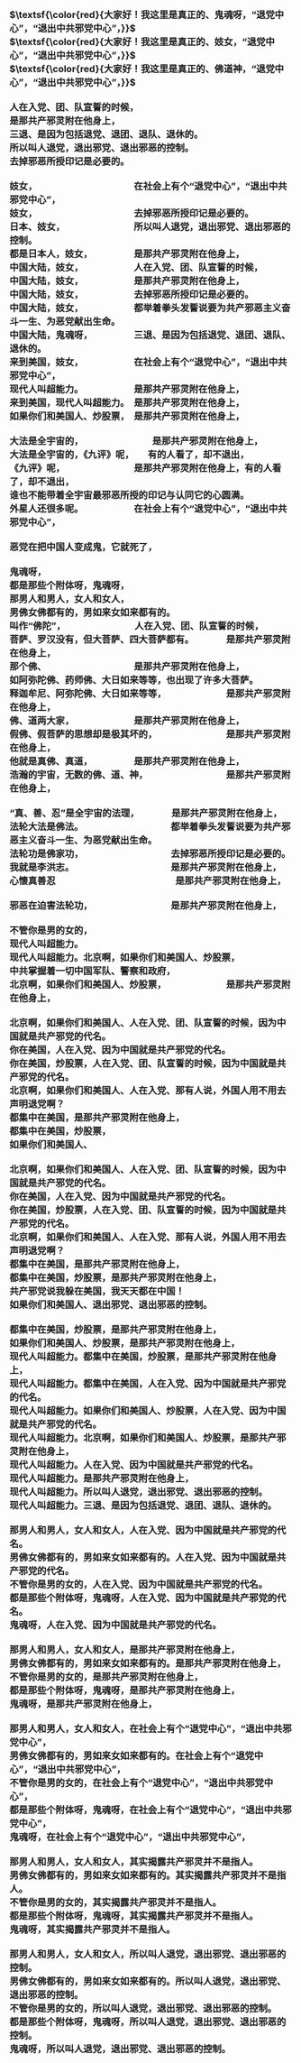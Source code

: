 <h3>
<br>$\textsf{\color{red}{大家好！我这里是真正的、鬼魂呀，“退党中心”，“退出中共邪党中心”，}}$
<br>$\textsf{\color{red}{大家好！我这里是真正的、妓女，“退党中心”，“退出中共邪党中心”，}}$
<br>$\textsf{\color{red}{大家好！我这里是真正的、佛道神，“退党中心”，“退出中共邪党中心”，}}$
<br>
<br>人在入党、团、队宣誓的时候，
<br>是那共产邪灵附在他身上，
<br>三退、是因为包括退党、退团、退队、退休的。
<br>所以叫人退党，退出邪党、退出邪恶的控制。
<br>去掉邪恶所授印记是必要的。
<br>
<br>妓女，　　　　　　　　　　　在社会上有个“退党中心”，“退出中共邪党中心”，
<br>妓女，　　　　　　　　　　　去掉邪恶所授印记是必要的。
<br>日本、妓女，　　　　　　　　所以叫人退党，退出邪党、退出邪恶的控制。
<br>都是日本人，妓女，　　　　　是那共产邪灵附在他身上，
<br>中国大陆，妓女，　　　　　　人在入党、团、队宣誓的时候，
<br>中国大陆，妓女，　　　　　　是那共产邪灵附在他身上，
<br>中国大陆，妓女，　　　　　　去掉邪恶所授印记是必要的。
<br>中国大陆，妓女，　　　　　　都举着拳头发誓说要为共产邪恶主义奋斗一生、为恶党献出生命。
<br>中国大陆，鬼魂呀，　　　　　三退、是因为包括退党、退团、退队、退休的。
<br>来到美国，妓女，　　　　　　在社会上有个“退党中心”，“退出中共邪党中心”，
<br>现代人叫超能力。　　　　　　是那共产邪灵附在他身上，
<br>来到美国，现代人叫超能力。　是那共产邪灵附在他身上，
<br>如果你们和美国人、炒股票，　是那共产邪灵附在他身上，
<br>
<br>大法是全宇宙的，　　　　　　　　是那共产邪灵附在他身上，
<br>大法是全宇宙的，《九评》呢，　　有的人看了，却不退出，
<br>《九评》呢，　　　　　　　　是那共产邪灵附在他身上，有的人看了，却不退出，
<br>谁也不能带着全宇宙最邪恶所授的印记与认同它的心圆满。
<br>外星人还很多呢。　　　　　　在社会上有个“退党中心”，“退出中共邪党中心”，
<br>
<br>恶党在把中国人变成鬼，它就死了，
<br>
<br>鬼魂呀，
<br>都是那些个附体呀，鬼魂呀，
<br>那男人和男人，女人和女人，
<br>男佛女佛都有的，男如来女如来都有的。
<br>叫作“佛陀”，　　　　　　　　人在入党、团、队宣誓的时候，
<br>菩萨、罗汉没有，但大菩萨、四大菩萨都有。　　　　是那共产邪灵附在他身上，
<br>那个佛、　　　　　　　　　　是那共产邪灵附在他身上，
<br>如阿弥陀佛、药师佛、大日如来等等，也出现了许多大菩萨。
<br>释迦牟尼、阿弥陀佛、大日如来等等，　　　　　　　是那共产邪灵附在他身上，
<br>佛、道两大家，　　　　　　　是那共产邪灵附在他身上，
<br>假佛、假菩萨的思想却是极其坏的，　　　　　　　　是那共产邪灵附在他身上，
<br>他就是真佛、真道，　　　　　是那共产邪灵附在他身上，
<br>浩瀚的宇宙，无数的佛、道、神，　　　　　　　　　是那共产邪灵附在他身上，
<br>
<br>“真、善、忍”是全宇宙的法理，　　　　是那共产邪灵附在他身上，
<br>法轮大法是佛法。　　　　　　　　　　都举着拳头发誓说要为共产邪恶主义奋斗一生、为恶党献出生命。
<br>法轮功是佛家功，　　　　　　　　　　去掉邪恶所授印记是必要的。
<br>我就是李洪志。　　　　　　　　　　　是那共产邪灵附在他身上，
<br>心懷真善忍　　　　　　　　　　　　　是那共产邪灵附在他身上，
<br>
<br>邪恶在迫害法轮功，　　　　　　　　　是那共产邪灵附在他身上，
<br>
<br>不管你是男的女的，
<br>现代人叫超能力。
<br>现代人叫超能力。北京啊，如果你们和美国人、炒股票，
<br>中共掌握着一切中国军队、警察和政府，
<br>北京啊，如果你们和美国人、炒股票，　　　　　　　是那共产邪灵附在他身上，
<br>
<br>北京啊，如果你们和美国人、人在入党、团、队宣誓的时候，因为中国就是共产邪党的代名。
<br>你在美国，人在入党、因为中国就是共产邪党的代名。
<br>你在美国，炒股票，人在入党、团、队宣誓的时候，因为中国就是共产邪党的代名。
<br>北京啊，如果你们和美国人、人在入党、那有人说，外国人用不用去声明退党啊？
<br>都集中在美国，是那共产邪灵附在他身上，
<br>都集中在美国，炒股票，
<br>如果你们和美国人、
<br>
<br>北京啊，如果你们和美国人、人在入党、团、队宣誓的时候，因为中国就是共产邪党的代名。
<br>你在美国，人在入党、因为中国就是共产邪党的代名。
<br>你在美国，炒股票，人在入党、团、队宣誓的时候，因为中国就是共产邪党的代名。
<br>北京啊，如果你们和美国人、人在入党、那有人说，外国人用不用去声明退党啊？
<br>都集中在美国，是那共产邪灵附在他身上，
<br>都集中在美国，炒股票，是那共产邪灵附在他身上，
<br>共产邪党说我躲在美国，我天天都在中国！
<br>如果你们和美国人、退出邪党、退出邪恶的控制。
<br>
<br>都集中在美国，炒股票，是那共产邪灵附在他身上，
<br>如果你们和美国人、炒股票，是那共产邪灵附在他身上，
<br>现代人叫超能力。都集中在美国，炒股票，是那共产邪灵附在他身上，
<br>现代人叫超能力。都集中在美国，人在入党、因为中国就是共产邪党的代名。
<br>现代人叫超能力。如果你们和美国人、炒股票，人在入党、因为中国就是共产邪党的代名。
<br>现代人叫超能力。北京啊，如果你们和美国人、炒股票，是那共产邪灵附在他身上，
<br>现代人叫超能力。人在入党、因为中国就是共产邪党的代名。
<br>现代人叫超能力。是那共产邪灵附在他身上，
<br>现代人叫超能力。所以叫人退党，退出邪党、退出邪恶的控制。
<br>现代人叫超能力。三退、是因为包括退党、退团、退队、退休的。
<br>
<br>那男人和男人，女人和女人，人在入党、因为中国就是共产邪党的代名。
<br>男佛女佛都有的，男如来女如来都有的。人在入党、因为中国就是共产邪党的代名。
<br>不管你是男的女的，人在入党、因为中国就是共产邪党的代名。
<br>都是那些个附体呀，鬼魂呀，人在入党、因为中国就是共产邪党的代名。
<br>鬼魂呀，人在入党、因为中国就是共产邪党的代名。
<br>
<br>那男人和男人，女人和女人，是那共产邪灵附在他身上，
<br>男佛女佛都有的，男如来女如来都有的。是那共产邪灵附在他身上，
<br>不管你是男的女的，是那共产邪灵附在他身上，
<br>都是那些个附体呀，鬼魂呀，是那共产邪灵附在他身上，
<br>鬼魂呀，是那共产邪灵附在他身上，
<br>
<br>那男人和男人，女人和女人，在社会上有个“退党中心”，“退出中共邪党中心”，
<br>男佛女佛都有的，男如来女如来都有的。在社会上有个“退党中心”，“退出中共邪党中心”，
<br>不管你是男的女的，在社会上有个“退党中心”，“退出中共邪党中心”，
<br>都是那些个附体呀，鬼魂呀，在社会上有个“退党中心”，“退出中共邪党中心”，
<br>鬼魂呀，在社会上有个“退党中心”，“退出中共邪党中心”，
<br>
<br>那男人和男人，女人和女人，其实揭露共产邪灵并不是指人。
<br>男佛女佛都有的，男如来女如来都有的。其实揭露共产邪灵并不是指人。
<br>不管你是男的女的，其实揭露共产邪灵并不是指人。
<br>都是那些个附体呀，鬼魂呀，其实揭露共产邪灵并不是指人。
<br>鬼魂呀，其实揭露共产邪灵并不是指人。
<br>
<br>那男人和男人，女人和女人，所以叫人退党，退出邪党、退出邪恶的控制。
<br>男佛女佛都有的，男如来女如来都有的。所以叫人退党，退出邪党、退出邪恶的控制。
<br>不管你是男的女的，所以叫人退党，退出邪党、退出邪恶的控制。
<br>都是那些个附体呀，鬼魂呀，所以叫人退党，退出邪党、退出邪恶的控制。
<br>鬼魂呀，所以叫人退党，退出邪党、退出邪恶的控制。
<br>
</h3>
